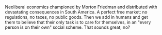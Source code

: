 Neoliberal economics championed by Morton Friedman and distributed with devastating consequences in South America.
A perfect free market: no regulations, no taxes, no public goods. Then we add in humans and get them to believe that their only task is to care for themselves, in an "every person is on their own" social scheme. That sounds great, no?

